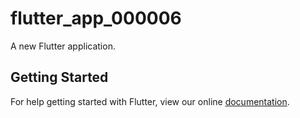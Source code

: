 # flutter_app_000006

A new Flutter application.

## Getting Started

For help getting started with Flutter, view our online
[documentation](https://flutter.io/).
